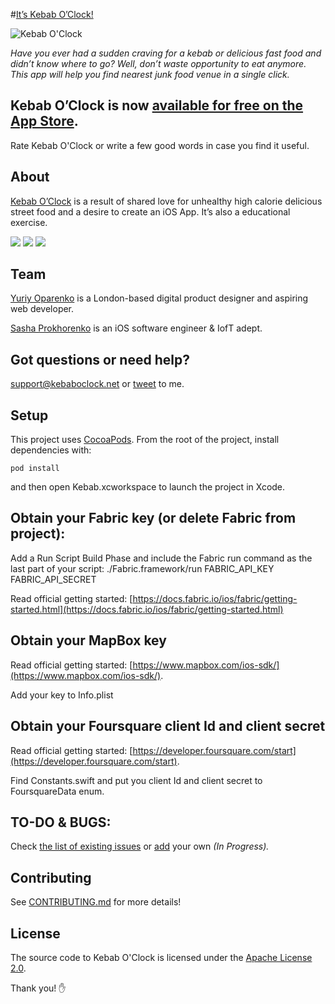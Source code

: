 #[It’s Kebab O’Clock!](https://itunes.apple.com/us/app/kebab-oclock/id965015089)

![Kebab O'Clock](https://dl.dropboxusercontent.com/s/5d0r3g2e1cznnla/kebab.png "Kebab O'Clock")

*Have you ever had a sudden craving for a kebab or delicious fast food and didn’t know
where to go? Well, don’t waste opportunity to eat anymore. 
This app will help you find nearest junk food venue in a single click.*

## Kebab O’Clock is now [available for free on the  App Store](https://itunes.apple.com/us/app/kebab-oclock/id965015089).
Rate Kebab O'Clock or write a few good words in case you find it useful.

## About

[Kebab O’Clock](https://itunes.apple.com/us/app/kebab-oclock/id965015089) is a result of shared love for unhealthy high calorie delicious street food and 
a desire to create an iOS App. It’s also a educational exercise.

[![](https://img.shields.io/badge/Swift-2.1-blue.svg)]()
[![](https://img.shields.io/badge/Version-1.0-blue.svg)]()
[![](https://img.shields.io/badge/License-Apache%202.0-blue.svg)]()

## Team

[Yuriy Oparenko](http://oparenko.com) is a London-based digital product designer and aspiring web developer.

[Sasha Prokhorenko](http://minikin.me) is an iOS software engineer & IofT adept.


## Got questions or need help?

support@kebaboclock.net or [tweet](https://twitter.com/minikin) to me.

## Setup

This project uses [CocoaPods](https://guides.cocoapods.org/using/getting-started.html).
From the root of the project, install dependencies with:

    pod install

and then open Kebab.xcworkspace to launch the project in Xcode.

## Obtain your Fabric key (or delete Fabric from project):

Add a Run Script Build Phase and include the Fabric run command as the last part
of your script: ./Fabric.framework/run FABRIC_API_KEY FABRIC_API_SECRET

Read official getting started: 
[https://docs.fabric.io/ios/fabric/getting-started.html](https://docs.fabric.io/ios/fabric/getting-started.html)

## Obtain your MapBox key
	
Read official getting started: 
[https://www.mapbox.com/ios-sdk/](https://www.mapbox.com/ios-sdk/).

Add your key to Info.plist

## Obtain your Foursquare client Id and client secret

Read official getting started: 
[https://developer.foursquare.com/start](https://developer.foursquare.com/start).

Find Constants.swift and put you client Id and client secret to FoursquareData enum.


## TO-DO & BUGS:
Check [the list of existing issues](https://github.com/minikin/Kebab/issues) or [add](https://github.com/minikin/Kebab/issues/new) your own *(In Progress).*

## Contributing
See [CONTRIBUTING.md](CONTRIBUTING.md) for more details!

## License
The source code to Kebab O'Clock is licensed under the [Apache License 2.0](LICENSE.md).

Thank you! :hand: